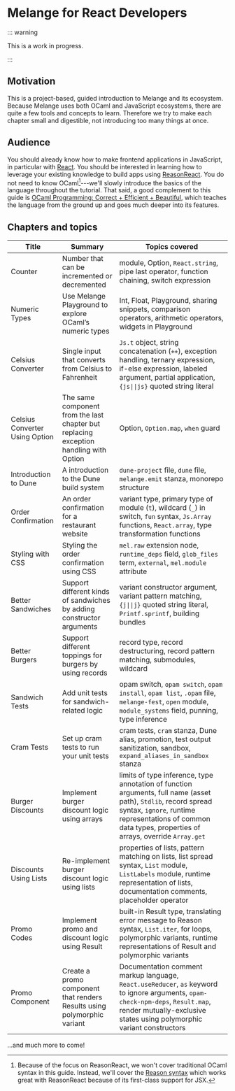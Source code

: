 # Melange for React Developers

::: warning

This is a work in progress.

:::

## Motivation

This is a project-based, guided introduction to Melange and its ecosystem.
Because Melange uses both OCaml and JavaScript ecosystems, there are quite a few
tools and concepts to learn. Therefore we try to make each chapter small and
digestible, not introducing too many things at once.

## Audience

You should already know how to make frontend applications in JavaScript, in
particular with [React](https://react.dev/). You should be interested in
learning how to leverage your existing knowledge to build apps using
[ReasonReact](https://reasonml.github.io/reason-react/). You do not need to know
OCaml[^1]---we'll slowly introduce the basics of the language throughout the
tutorial. That said, a good complement to this guide is [OCaml Programming:
Correct + Efficient + Beautiful](https://cs3110.github.io/textbook/), which
teaches the language from the ground up and goes much deeper into its features.

## Chapters and topics

| Title  | Summary | Topics covered |
| ------ | ------- | -------------- |
| Counter | Number that can be incremented or decremented | module, Option, `React.string`, pipe last operator, function chaining, switch expression |
| Numeric Types | Use Melange Playground to explore OCaml’s numeric types | Int, Float, Playground, sharing snippets, comparison operators, arithmetic operators, widgets in Playground |
| Celsius Converter | Single input that converts from  Celsius to Fahrenheit | `Js.t` object, string concatenation (`++`), exception handling, ternary expression, if-else expression, labeled argument, partial application, `{js\|\|js}` quoted string literal |
| Celsius Converter Using Option | The same component from the last chapter but replacing exception handling with Option | Option, `Option.map`, `when` guard |
| Introduction to Dune | A introduction to the Dune build system | `dune-project` file, `dune` file, `melange.emit` stanza, monorepo structure |
| Order Confirmation | An order confirmation for a restaurant website | variant type, primary type of module (`t`), wildcard (`_`) in switch, `fun` syntax, `Js.Array` functions, `React.array`, type transformation functions |
| Styling with CSS | Styling the order confirmation using CSS | `mel.raw` extension node, `runtime_deps` field, `glob_files` term, `external`, `mel.module` attribute |
| Better Sandwiches | Support different kinds of sandwiches by adding constructor arguments | variant constructor argument, variant pattern matching, `{j\|\|j}` quoted string literal, `Printf.sprintf`, building bundles |
| Better Burgers | Support different toppings for burgers by using records | record type, record destructuring, record pattern matching, submodules, wildcard |
| Sandwich Tests | Add unit tests for sandwich-related logic | opam switch, `opam switch`, `opam install`, `opam list`, `.opam` file, `melange-fest`, `open` module, `module_systems` field, punning, type inference |
| Cram Tests | Set up cram tests to run your unit tests | cram tests, `cram` stanza, Dune alias, promotion, test output sanitization, sandbox, `expand_aliases_in_sandbox` stanza |
| Burger Discounts | Implement burger discount logic using arrays | limits of type inference, type annotation of function arguments, full name (asset path), `Stdlib`, record spread syntax, `ignore`, runtime representations of common data types, properties of arrays, override `Array.get` |
| Discounts Using Lists | Re-implement burger discount logic using lists | properties of lists, pattern matching on lists, list spread syntax, `List` module, `ListLabels` module, runtime representation of lists, documentation comments, placeholder operator |
| Promo Codes | Implement promo and discount logic using Result | built-in Result type, translating error message to Reason syntax, `List.iter`, for  loops, polymorphic variants, runtime representations of Result and polymorphic variants |
| Promo Component | Create a promo component that renders Results using polymorphic variant | Documentation comment markup language, `React.useReducer`, `as` keyword to ignore arguments, `opam-check-npm-deps`, `Result.map`, render mutually-exclusive states using polymorphic variant constructors |

...and much more to come!

[^1]:
    Because of the focus on ReasonReact, we won't cover traditional OCaml
    syntax in this guide. Instead, we'll cover the [Reason
    syntax](https://reasonml.github.io/) which works great with ReasonReact
    because of its first-class support for JSX.
